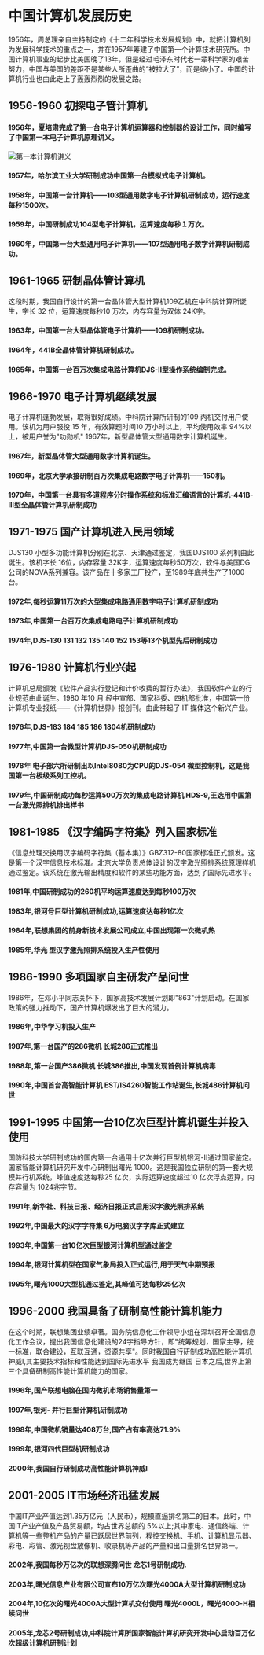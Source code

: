 # 中国计算机发展历史
1956年，周总理亲自主持制定的《十二年科学技术发展规划》中，就把计算机列为发展科学技术的重点之一，并在1957年筹建了中国第一个计算技术研究所。中国计算机事业的起步比美国晚了13年，但是经过毛泽东时代老一辈科学家的艰苦努力，中国与美国的差距不是某些人所歪曲的“被拉大了”，而是缩小了。中国的计算机行业也由此走上了轰轰烈烈的发展之路。

## 1956-1960     初探电子管计算机
#### 1956年，夏培肃完成了第一台电子计算机运算器和控制器的设计工作，同时编写了中国第一本电子计算机原理讲义。
![第一本计算机讲义](http://5b0988e595225.cdn.sohucs.com/images/20190315/0c070ffaba6143b5b838882ab8a7be8b.jpeg "第一本计算机讲义")
#### 1957年，哈尔滨工业大学研制成功中国第一台模拟式电子计算机。
#### 1958年，中国第一台计算机——103型通用数字电子计算机研制成功，运行速度每秒1500次。
#### 1959年，中国研制成功104型电子计算机，运算速度每秒１万次。
#### 1960年，中国第一台大型通用电子计算机——107型通用电子数字计算机研制成功。

## 1961-1965      研制晶体管计算机
这段时期，我国自行设计的第一台晶体管大型计算机109乙机在中科院计算所诞生，字长 32 位，运算速度每秒10 万次，内存容量为双体 24K字。
#### 1963年，中国第一台大型晶体管电子计算机——109机研制成功。
#### 1964年，441B全晶体管计算机研制成功。
#### 1965年，中国第一台百万次集成电路计算机DJS-Ⅱ型操作系统编制完成。


## 1966-1970      电子计算机继续发展
电子计算机蓬勃发展，取得很好成绩。中科院计算所研制的109 丙机交付用户使用。该机为用户服役 15 年，有效算题时间10 万小时以上，平均使用效率 94%以上，被用户誉为"功勋机"
1967年，新型晶体管大型通用数字计算机诞生。
#### 1967年，新型晶体管大型通用数字计算机诞生。
#### 1969年，北京大学承接研制百万次集成电路数字电子计算机——150机。
#### 1970年，中国第一台具有多道程序分时操作系统和标准汇编语言的计算机-441B-Ⅲ型全晶体管计算机研制成功


## 1971-1975      国产计算机进入民用领域
DJS130 小型多功能计算机分别在北京、天津通过鉴定，我国DJS100 系列机由此诞生。该机字长 16位，内存容量 32K字，运算速度每秒50万次，软件与美国DG公司的NOVA系列兼容。该产品在十多家工厂投产，至1989年底共生产了1000 台。
#### 1972年,每秒运算11万次的大型集成电路通用数字电子计算机研制成功 
#### 1973年,中国第一台百万次集成电路电子计算机研制成功 
#### 1974年,DJS-130 131 132 135 140 152 153等13个机型先后研制成功 


## 1976-1980      计算机行业兴起
计算机总局颁发《软件产品实行登记和计价收费的暂行办法》，我国软件产业的行业规范由此诞生。1980 年10 月 经中宣部、国家科委、四机部批准，中国第一份计算机专业报纸——《计算机世界》报创刊。由此带起了 IT 媒体这个新兴产业。
#### 1976年,DJS-183 184 185 186 1804机研制成功
#### 1977年,中国第一台微型计算机DJS-050机研制成功
#### 1978年 电子部六所研制出以Intel8080为CPU的DJS-054 微型控制机，这是我国第一台板级系列工控机。
#### 1979年,中国研制成功每秒运算500万次的集成电路计算机 HDS-9,王选用中国第一台激光照排机排出样书


## 1981-1985      《汉字编码字符集》列入国家标准
《信息处理交换用汉字编码字符集（基本集）》GBZ312-80国家标准正式颁发。这是第一个汉字信息技术标准。北京大学负责总体设计的汉字激光照排系统原理样机通过鉴定。该系统在激光输出精度和软件的某些功能方面，达到了国际先进水平。
#### 1981年,中国研制成功的260机平均运算速度达到每秒100万次 
#### 1983年,银河号巨型计算机研制成功,运算速度达每秒1亿次 
#### 1984年,联想集团的前身新技术发展公司成立,中国出现第一次微机热
#### 1985年,华光 型汉字激光照排系统投入生产性使用 



## 1986-1990     多项国家自主研发产品问世
1986年，在邓小平同志关怀下，国家高技术发展计划即"863"计划启动。在国家政策的强力推动下，国产计算机爆发出了巨大的潜力。
#### 1986年,中华学习机投入生产 
#### 1987年,第一台国产的286微机 长城286正式推出 
#### 1988年,第一台国产386微机 长城386推出,中国发现首例计算机病毒 
#### 1990年,中国首台高智能计算机 EST/IS4260智能工作站诞生,长城486计算机问世 


## 1991-1995      中国第一台10亿次巨型计算机诞生并投入使用
国防科技大学研制成功的国内第一台通用十亿次并行巨型机银河-II通过国家鉴定。国家智能计算机研究开发中心研制出曙光 1000。这是我国独立研制的第一套大规模并行机系统，峰值速度达每秒25 亿次，实际运算速度超过10 亿次浮点运算，内存容量为 1024兆字节。
#### 1991年,新华社、科技日报、经济日报正式启用汉字激光照排系统 
#### 1992年,中国最大的汉字字符集 6万电脑汉字字库正式建立
#### 1993年,中国第一台10亿次巨型银河计算机型通过鉴定
#### 1994年,银河计算机型在国家气象局投入正式运行,用于天气中期预报 
#### 1995年,曙光1000大型机通过鉴定,其峰值可达每秒25亿次


## 1996-2000      我国具备了研制高性能计算机能力 
在这个时期，联想集团业绩卓著。国务院信息化工作领导小组在深圳召开全国信息化工作会议，提出我国信息化建设的24字指导方针，即"统筹规划，国家主导，统一标准，联合建设，互联互通，资源共享"。同时我国自行研制成功高性能计算机神威I,其主要技术指标和性能达到国际先进水平 我国成为继国 日本之后,世界上第三个具备研制高性能计算机能力的国家。
#### 1996年,国产联想电脑在国内微机市场销售量第一 
#### 1997年,银河- 并行巨型计算机研制成功
#### 1998年,中国微机销量达408万台,国产占有率高达71.9%
#### 1999年,银河四代巨型机研制成功
#### 2000年,我国自行研制成功高性能计算机神威I


## 2001-2005      IT市场经济迅猛发展
中国IT产业产值达到1.35万亿元（人民币），规模直逼排名第二的日本。此时，中国IT产业产值及产品贸易额，均占世界总额的 5%以上;其中家电、通信终端、计算机等一些整机产品的产量已跃居世界前列，程控交换机、手机、计算机显示器、彩电、彩管、激光视盘放像机、收录机等产品的产量和出口量排名世界第一。
#### 2002年,我国每秒万亿次的联想深腾问世 龙芯1号研制成功. 
#### 2003年,曙光信息产业有限公司宣布10万亿次曙光4000A大型计算机研制成功 
#### 2004年,10亿次的曙光4000A大型计算机交付使用 曙光4000L，曙光4000-H相续问世
#### 2005年,龙芯2号研制成功,中科院计算所国家智能计算机研究开发中心启动百万亿次超级计算机研制计划
